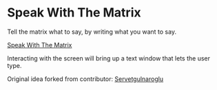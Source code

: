 # Speak With The Matrix

Tell the matrix what to say, by writing what you want to say.

<a href="https://speak-with-the-matrix.pages.dev/">Speak With The Matrix</a>

Interacting with the screen will bring up a text window that lets the user type.

Original idea forked from contributor:
[Servetgulnaroglu
](https://github.com/servetgulnaroglu)
